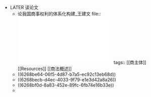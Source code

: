 - LATER 读论文
	- 论我国商事权利的体系化构建_王建文
	  file:: ![论我国商事权利的体系化构建_王建文.pdf](../assets/论我国商事权利的体系化构建_王建文_1650960684973_0.pdf)
	  tags:: [[商主体]] [[Resources]] [[商法概述]]
	- ((6268be64-06f5-4d87-b7a5-ec92c13eb68d))
	- ((6268becb-d4ec-4033-9f79-e1e3d42a8a26))
	- ((6268bf0d-8a83-452e-89fc-6fb74e16b33e))
	-